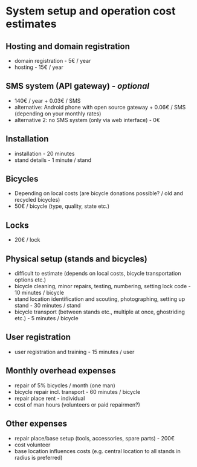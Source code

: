 System setup and operation cost estimates
============

Hosting and domain registration
------------
* domain registration - 5€ / year
* hosting - 15€ / year

SMS system (API gateway) - _optional_
------------
* 140€ / year + 0.03€ / SMS
* alternative: Android phone with open source gateway + 0.06€ / SMS (depending on your monthly rates)
* alternative 2: no SMS system (only via web interface) - 0€

Installation
------------
* installation - 20 minutes
* stand details - 1 minute / stand

Bicycles
------------
* Depending on local costs (are bicycle donations possible? / old and recycled bicycles)
* 50€ / bicycle (type, quality, state etc.)

Locks
------------
* 20€ / lock

Physical setup (stands and bicycles)
------------
* difficult to estimate (depends on local costs, bicycle transportation options etc.)
* bicycle cleaning, minor repairs, testing, numbering, setting lock code - 10 minutes / bicycle
* stand location identification and scouting, photographing, setting up stand - 30 minutes / stand
* bicycle transport (between stands etc., multiple at once, ghostriding etc.) - 5 minutes / bicycle

User registration
------------
* user registration and training - 15 minutes / user

Monthly overhead expenses
------------
* repair of 5% bicycles / month (one man)
* bicycle repair incl. transport - 60 minutes / bicycle
* repair place rent - individual
* cost of man hours (volunteers or paid repairmen?)

Other expenses
------------
* repair place/base setup (tools, accessories, spare parts) - 200€
* cost volunteer
* base location influences costs (e.g. central location to all stands in radius is preferred)
